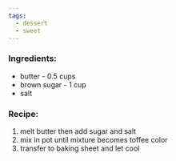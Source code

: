 ```yaml
---
tags:
  - dessert
  - sweet
---
```

### Ingredients:
- butter - 0.5 cups
- brown sugar - 1 cup
- salt

### Recipe:
1. melt butter then add sugar and salt
2. mix in pot until mixture becomes toffee color
3. transfer to baking sheet and let cool
